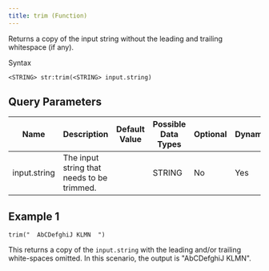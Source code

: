 ```yaml
---
title: trim (Function)
---
```


Returns a copy of the input string without the leading and trailing
whitespace (if any).

Syntax

    <STRING> str:trim(<STRING> input.string)

## Query Parameters

| Name         | Description                                | Default Value | Possible Data Types | Optional | Dynamic |
|--------------|--------------------------------------------|---------------|---------------------|----------|---------|
| input.string | The input string that needs to be trimmed. |               | STRING              | No       | Yes     |

## Example 1

    trim("  AbCDefghiJ KLMN  ")

This returns a copy of the `input.string` with the leading and/or
trailing white-spaces omitted. In this scenario, the output is
"AbCDefghiJ KLMN".
